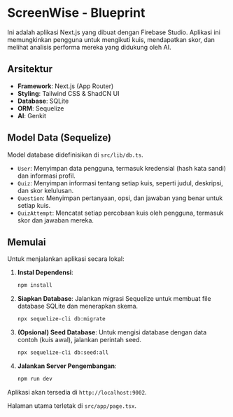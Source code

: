 # ScreenWise - Blueprint

Ini adalah aplikasi Next.js yang dibuat dengan Firebase Studio. Aplikasi ini memungkinkan pengguna untuk mengikuti kuis, mendapatkan skor, dan melihat analisis performa mereka yang didukung oleh AI.

## Arsitektur

- **Framework**: Next.js (App Router)
- **Styling**: Tailwind CSS & ShadCN UI
- **Database**: SQLite
- **ORM**: Sequelize
- **AI**: Genkit

## Model Data (Sequelize)

Model database didefinisikan di `src/lib/db.ts`.

- `User`: Menyimpan data pengguna, termasuk kredensial (hash kata sandi) dan informasi profil.
- `Quiz`: Menyimpan informasi tentang setiap kuis, seperti judul, deskripsi, dan skor kelulusan.
- `Question`: Menyimpan pertanyaan, opsi, dan jawaban yang benar untuk setiap kuis.
- `QuizAttempt`: Mencatat setiap percobaan kuis oleh pengguna, termasuk skor dan jawaban mereka.

## Memulai

Untuk menjalankan aplikasi secara lokal:

1.  **Instal Dependensi**:
    ```bash
    npm install
    ```

2.  **Siapkan Database**:
    Jalankan migrasi Sequelize untuk membuat file database SQLite dan menerapkan skema.
    ```bash
    npx sequelize-cli db:migrate
    ```

3.  **(Opsional) Seed Database**:
    Untuk mengisi database dengan data contoh (kuis awal), jalankan perintah seed.
    ```bash
    npx sequelize-cli db:seed:all
    ```

4.  **Jalankan Server Pengembangan**:
    ```bash
    npm run dev
    ```

Aplikasi akan tersedia di `http://localhost:9002`.

Halaman utama terletak di `src/app/page.tsx`.
